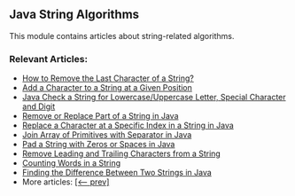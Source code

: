 ## Java String Algorithms

This module contains articles about string-related algorithms.

### Relevant Articles:
- [How to Remove the Last Character of a String?](https://www.baeldung.com/java-remove-last-character-of-string)
- [Add a Character to a String at a Given Position](https://www.baeldung.com/java-add-character-to-string)
- [Java Check a String for Lowercase/Uppercase Letter, Special Character and Digit](https://www.baeldung.com/java-lowercase-uppercase-special-character-digit-regex)
- [Remove or Replace Part of a String in Java](https://www.baeldung.com/java-remove-replace-string-part)
- [Replace a Character at a Specific Index in a String in Java](https://www.baeldung.com/java-replace-character-at-index)
- [Join Array of Primitives with Separator in Java](https://www.baeldung.com/java-join-primitive-array)
- [Pad a String with Zeros or Spaces in Java](https://www.baeldung.com/java-pad-string)
- [Remove Leading and Trailing Characters from a String](https://www.baeldung.com/java-remove-trailing-characters)
- [Counting Words in a String](https://www.baeldung.com/java-word-counting)
- [Finding the Difference Between Two Strings in Java](https://www.baeldung.com/java-difference-between-two-strings)
- More articles: [[<-- prev]](../core-java-string-algorithms)
